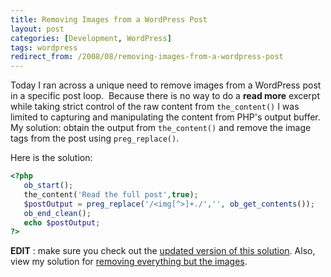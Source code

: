 ```yaml
---
title: Removing Images from a WordPress Post
layout: post
categories: [Development, WordPress]
tags: wordpress
redirect_from: /2008/08/removing-images-from-a-wordpress-post
---
```


Today I ran across a unique need to remove images from a WordPress post in a specific post loop.  Because there is no way to do a **read more** excerpt while taking strict control of the raw content from `the_content()` I was limited to capturing and manipulating the content from PHP&#39;s output buffer.  My solution&#58; obtain the output from `the_content()` and remove the image tags from the post using `preg_replace()`.

Here is the solution&#58;
```php
<?php
   ob_start();
   the_content('Read the full post',true);
   $postOutput = preg_replace('/<img[^>]+./','', ob_get_contents());
   ob_end_clean();
   echo $postOutput;
?>
```

**EDIT** &#58; make sure you check out the [updated version of this solution](http://chrisschuld.com/2009/04/removing-images-in-a-wordpress-post-revisited).  Also, view my solution for [removing everything but the images](http://chrisschuld.com/2009/11/removing-everything-but-images-in-a-wordpress-post).